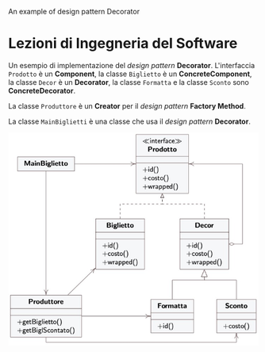 An example of design pattern Decorator

# Lezioni di Ingegneria del Software

Un esempio di implementazione del *design pattern* **Decorator**. L'interfaccia `Prodotto` è un **Component**, la classe `Biglietto` è un **ConcreteComponent**, la classe `Decor` è un **Decorator**, la classe `Formatta` e la classe `Sconto` sono **ConcreteDecorator**.

La classe `Produttore` è un **Creator** per il *design pattern* **Factory Method**.

La classe `MainBiglietti` è una classe che usa il *design pattern* **Decorator**.

![UML Class Diagram](decoratorBiglietto.jpg "Diagramma UML delle classi")
